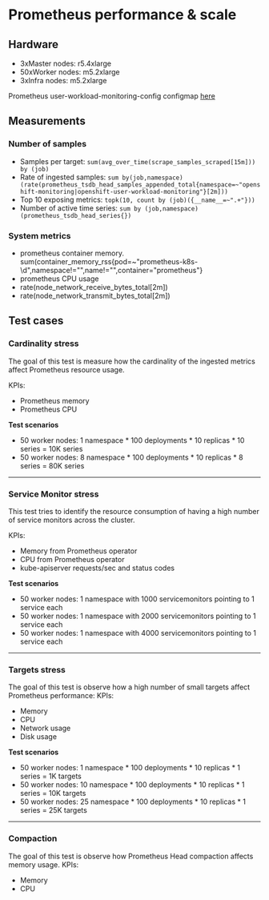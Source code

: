 # Prometheus performance & scale

## Hardware

- 3xMaster nodes: r5.4xlarge
- 50xWorker nodes: m5.2xlarge
- 3xInfra nodes: m5.2xlarge

Prometheus user-workload-monitoring-config configmap [here](assets/user-workload-monitoring-config.yaml)

## Measurements
### Number of samples

- Samples per target: `sum(avg_over_time(scrape_samples_scraped[15m])) by (job)`
- Rate of ingested samples: `sum by(job,namespace) (rate(prometheus_tsdb_head_samples_appended_total{namespace=~"openshift-monitoring|openshift-user-workload-monitoring"}[2m]))`
- Top 10 exposing metrics: `topk(10, count by (job)({__name__=~".+"}))`
- Number of active time series: `sum by (job,namespace) (prometheus_tsdb_head_series{})`

### System metrics
- prometheus container memory. sum(container_memory_rss{pod=~"prometheus-k8s-\d",namespace!="",name!="",container="prometheus"}
- prometheus CPU usage 
- rate(node_network_receive_bytes_total[2m])
- rate(node_network_transmit_bytes_total[2m])


## Test cases

### Cardinality stress

The goal of this test is measure how the cardinality of the ingested metrics affect Prometheus resource usage.

KPIs:
 - Prometheus memory
 - Prometheus CPU

**Test scenarios**
- 50 worker nodes: 1 namespace * 100 deployments * 10 replicas * 10 series = 10K series
- 50 worker nodes: 8 namespace * 100 deployments * 10 replicas * 8 series = 80K series

---

### Service Monitor stress

This test tries to identify the resource consumption of having a high number of service monitors across the cluster.

KPIs:
  - Memory from Prometheus operator
  - CPU from Prometheus operator
  - kube-apiserver requests/sec and status codes

**Test scenarios**
- 50 worker nodes: 1 namespace with 1000 servicemonitors pointing to 1 service each
- 50 worker nodes: 1 namespace with 2000 servicemonitors pointing to 1 service each
- 50 worker nodes: 1 namespace with 4000 servicemonitors pointing to 1 service each

---

### Targets stress

The goal of this test is observe how a high number of small targets affect Prometheus performance:
KPIs:
  - Memory
  - CPU
  - Network usage
  - Disk usage

**Test scenarios**
- 50 worker nodes: 1 namespace * 100 deployments * 10 replicas * 1 series = 1K targets
- 50 worker nodes: 10 namespace * 100 deployments * 10 replicas * 1 series = 10K targets
- 50 worker nodes: 25 namespace * 100 deployments * 10 replicas * 1 series = 25K targets

---

### Compaction

The goal of this test is observe how Prometheus Head compaction affects memory usage.
KPIs:
  - Memory
  - CPU
